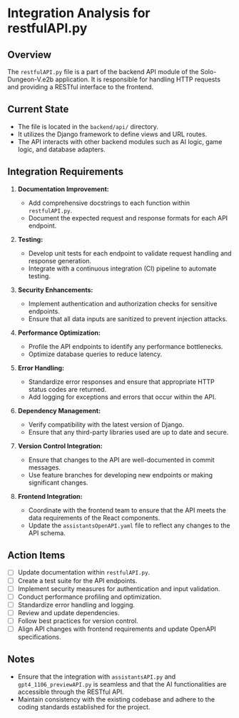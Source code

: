 # Integration Analysis for restfulAPI.py

## Overview
The `restfulAPI.py` file is a part of the backend API module of the Solo-Dungeon-V.e2b application. It is responsible for handling HTTP requests and providing a RESTful interface to the frontend.

## Current State
- The file is located in the `backend/api/` directory.
- It utilizes the Django framework to define views and URL routes.
- The API interacts with other backend modules such as AI logic, game logic, and database adapters.

## Integration Requirements
1. **Documentation Improvement:**
   - Add comprehensive docstrings to each function within `restfulAPI.py`.
   - Document the expected request and response formats for each API endpoint.

2. **Testing:**
   - Develop unit tests for each endpoint to validate request handling and response generation.
   - Integrate with a continuous integration (CI) pipeline to automate testing.

3. **Security Enhancements:**
   - Implement authentication and authorization checks for sensitive endpoints.
   - Ensure that all data inputs are sanitized to prevent injection attacks.

4. **Performance Optimization:**
   - Profile the API endpoints to identify any performance bottlenecks.
   - Optimize database queries to reduce latency.

5. **Error Handling:**
   - Standardize error responses and ensure that appropriate HTTP status codes are returned.
   - Add logging for exceptions and errors that occur within the API.

6. **Dependency Management:**
   - Verify compatibility with the latest version of Django.
   - Ensure that any third-party libraries used are up to date and secure.

7. **Version Control Integration:**
   - Ensure that changes to the API are well-documented in commit messages.
   - Use feature branches for developing new endpoints or making significant changes.

8. **Frontend Integration:**
   - Coordinate with the frontend team to ensure that the API meets the data requirements of the React components.
   - Update the `assistantsOpenAPI.yaml` file to reflect any changes to the API schema.

## Action Items
- [ ] Update documentation within `restfulAPI.py`.
- [ ] Create a test suite for the API endpoints.
- [ ] Implement security measures for authentication and input validation.
- [ ] Conduct performance profiling and optimization.
- [ ] Standardize error handling and logging.
- [ ] Review and update dependencies.
- [ ] Follow best practices for version control.
- [ ] Align API changes with frontend requirements and update OpenAPI specifications.

## Notes
- Ensure that the integration with `assistantsAPI.py` and `gpt4_1106_previewAPI.py` is seamless and that the AI functionalities are accessible through the RESTful API.
- Maintain consistency with the existing codebase and adhere to the coding standards established for the project.